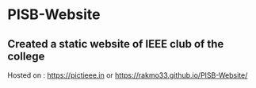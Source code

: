 # PISB-Website

## Created a static website of IEEE club of the college
Hosted on : https://pictieee.in
or
https://rakmo33.github.io/PISB-Website/

